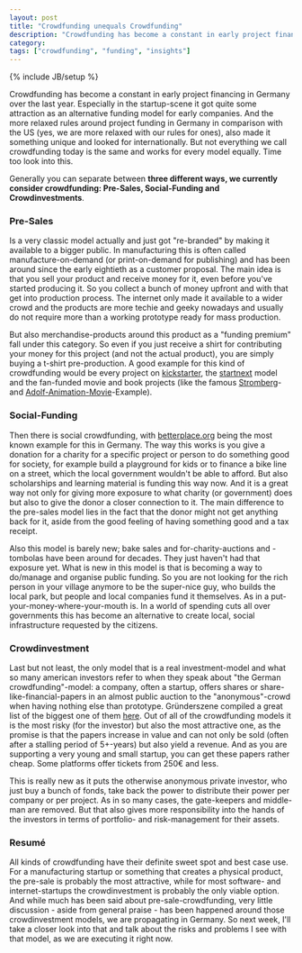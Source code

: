 ```yaml
---
layout: post
title: "Crowdfunding unequals Crowdfunding"
description: "Crowdfunding has become a constant in early project financing in Germany over the last year. Especially in the startup-scene it got quite some attraction as an alternative funding model for early companies. And the more relaxed rules around project funding in Germany in comparison with the US (yes, we are more relaxed with our rules for ones), also made it something unique and looked for internationally. But not everything we call crowdfunding today is the same and works for every model equally. Time too look into this. "
category: 
tags: ["crowdfunding", "funding", "insights"]
---
```

{% include JB/setup %}

Crowdfunding has become a constant in early project financing in Germany over the last year. Especially in the startup-scene it got quite some attraction as an alternative funding model for early companies. And the more relaxed rules around project funding in Germany in comparison with the US (yes, we are more relaxed with our rules for ones), also made it something unique and looked for internationally. But not everything we call crowdfunding today is the same and works for every model equally. Time too look into this.

Generally you can separate between **three different ways, we currently consider crowdfunding: Pre-Sales, Social-Funding and Crowdinvestments**. 

### Pre-Sales
Is a very classic model actually and just got "re-branded" by making it available to a bigger public. In manufacturing this is often called manufacture-on-demand (or print-on-demand for publishing) and has been around since the early eightieth as a customer proposal. The main idea is that you sell your product and receive money for it, even before you've started producing it. So you collect a bunch of money upfront and with that get into production process. The internet only made it available to a wider crowd and the products are more techie and geeky nowadays and usually do not require more than a working prototype ready for mass production.

But also merchandise-products around this product as a "funding premium" fall under this category. So even if you just receive a shirt for contributing your money for this project (and not the actual product), you are simply buying a t-shirt pre-production. A good example for this kind of crowdfunding would be every project on [kickstarter](http://www.kickstarter.com), the [startnext](http://www.startnext.de/) model and the fan-funded movie and book projects (like the famous [Stromberg](http://www.spiegel.de/kultur/kino/crowdfunding-fuer-kinofilm-bravo-stromberg-die-zahlen-stimmen-a-805389.html)- and [Adolf-Animation-Movie](http://www.adolfonline.com/)-Example).

### Social-Funding
Then there is social crowdfunding, with [betterplace.org](http://www.betterplace.org/en) being the most known example for this in Germany. The way this works is you give a donation for a charity for a specific project or person to do something good for society, for example build a playground for kids or to finance a bike line on a street, which the local government wouldn't be able to afford. But also scholarships and learning material is funding this way now. And it is a great way not only for giving more exposure to what charity (or government) does but also to give the donor a closer connection to it. The main difference to the pre-sales model lies in the fact that the donor might not get anything back for it, aside from the good feeling of having something good and a tax receipt.

Also this model is barely new; bake sales and for-charity-auctions and -tombolas have been around for decades. They just haven't had that exposure yet. What is new in this model is that is becoming a way to do/manage and organise public funding. So you are not looking for the rich person in your village anymore to be the super-nice guy, who builds the local park, but people and local companies fund it themselves. As in a put-your-money-where-your-mouth is. In a world of spending cuts all over governments this has become an alternative to create local, social infrastructure requested by the citizens.

### Crowdinvestment
Last but not least, the only model that is a real investment-model and what so many american investors refer to when they speak about "the German crowdfunding"-model: a company, often a startup, offers shares or share-like-financial-papers in an almost public auction to the "anonymous"-crowd when having nothing else than prototype. Gründerszene compiled a great list of the biggest one of them [here](http://www.gruenderszene.de/finanzen/crowdfunding-anbieter). Out of all of the crowdfunding models it is the most risky (for the investor) but also the most attractive one, as the promise is that the papers increase in value and can not only be sold (often after a stalling period of 5+-years) but also yield a revenue. And as you are supporting a very young and small startup, you can get these papers rather cheap. Some platforms offer tickets from 250€ and less.

This is really new as it puts the otherwise anonymous private investor, who just buy a bunch of fonds, take back the power to distribute their power per company or per project. As in so many cases, the gate-keepers and middle-man are removed. But that also gives more responsibility into the hands of the investors in terms of portfolio- and risk-management for their assets. 

### Resumé
All kinds of crowdfunding have their definite sweet spot and best case use. For a manufacturing startup or something that creates a physical product, the pre-sale is probably the most attractive, while for most software- and internet-startups the crowdinvestment is probably the only viable option. And while much has been said about pre-sale-crowdfunding, very little discussion - aside from general praise - has been happened around those crowdinvestment models, we are propagating in Germany. So next week, I'll take a closer look into that and talk about the risks and problems I see with that model, as we are executing it right now.
